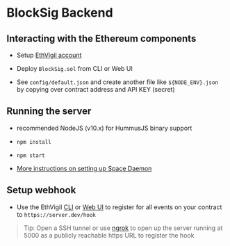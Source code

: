 # BlockSig Backend

## Interacting with the Ethereum components

- Setup [EthVigil account](https://EthVigil.com/docs)

- Deploy `BlockSig.sol` from CLI or Web UI

- See `config/default.json` and create another file like `${NODE_ENV}.json` by copying over contract address and API KEY (secret)


## Running the server

- recommended NodeJS (v10.x) for HummusJS binary support

- `npm install`

- `npm start`

- [More instructions on setting up Space Daemon](https://docs.fleek.co/space-daemon/getting-started/)


## Setup webhook

- Use the EthVigil [CLI](https://ethvigil.com/docs/cli_onboarding/#adding-integrations) or [Web UI](https://ethvigil.com/docs/web_onboarding/#adding-integrations) to register for all events on your contract to `https://server.dev/hook`


> Tip: Open a SSH tunnel or use [ngrok](https://ngrok.io/) to open up the server running at 5000 as a publicly reachable https URL to register the hook
